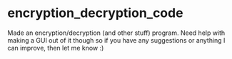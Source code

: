 # encryption_decryption_code
Made an encryption/decryption (and other stuff) program. Need help with making a GUI out of it though so if you have any suggestions or anything I can improve, then let me know :)
